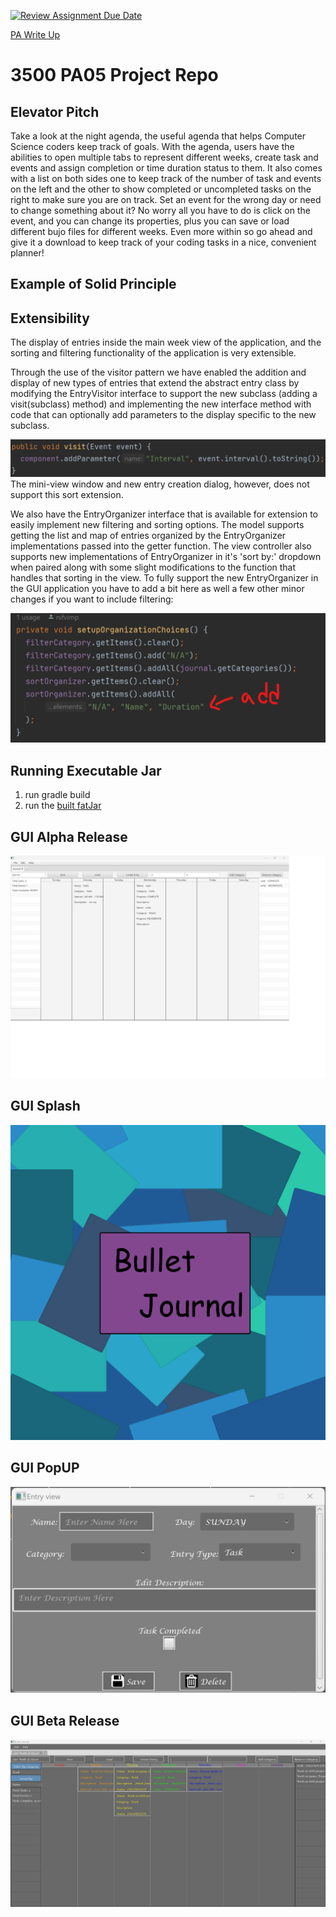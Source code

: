 [![Review Assignment Due Date](https://classroom.github.com/assets/deadline-readme-button-24ddc0f5d75046c5622901739e7c5dd533143b0c8e959d652212380cedb1ea36.svg)](https://classroom.github.com/a/x6ckGcN8)

[PA Write Up](https://markefontenot.notion.site/PA-05-8263d28a81a7473d8372c6579abd6481)
# 3500 PA05 Project Repo

## Elevator Pitch
Take a look at the night agenda, the useful agenda that helps Computer Science coders keep track of goals. With the
agenda, users have the abilities to open multiple tabs to represent different weeks, create task and events and assign
completion or time duration status to them. It also comes with a list on both sides one to keep track of the number of
task and events on the left and the other to show completed or uncompleted tasks on the right to make sure you are on
track. Set an event for the wrong day or need to change something about it? No worry all you have to do is click on the
event, and you can change its properties, plus you can save or load different bujo files for different weeks. Even more
within so go ahead and give it a download to keep track of your coding tasks in a nice, convenient planner!
## Example of Solid Principle

## Extensibility
The display of entries inside the main week view of the application, and the sorting and filtering
functionality of the application is very extensible. 

Through the use of the visitor pattern we have enabled the addition and display of new types of 
entries that extend the abstract entry class by modifying the EntryVisitor interface to support 
the new subclass (adding a visit(subclass) method) and implementing the new interface method with 
code that can optionally add parameters to the display specific to the new subclass.

![code example](extensionExample1.png)
The mini-view window and new entry creation dialog, however, does not support this sort extension.

We also have the EntryOrganizer interface that is available for extension to easily implement new
filtering and sorting options. The model supports getting the list and map of entries organized 
by the EntryOrganizer implementations passed into the getter function. The view controller also
supports new implementations of EntryOrganizer in it's 'sort by:' dropdown when paired along with
some slight modifications to the function that handles that sorting in the view.
To fully support the new EntryOrganizer in the GUI application you have to add a bit here as well
a few other minor changes if you want to include filtering:

![place to add name of entry organizer](extensionExample2.png)
## Running Executable Jar
1. run gradle build
2. run the [built fatJar](build/fatJar/pa05-waht.jar)
## GUI Alpha Release
![](currentGUI.png)

## GUI Splash
![](Splash.png)

## GUI PopUP
![](Popup.png)

## GUI Beta Release
![](FinalGUI.png)